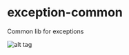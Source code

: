 # exception-common
Common lib for exceptions 



![alt tag](https://travis-ci.org/imamchishty/exception-core.svg?branch=master "JMC threads list")

